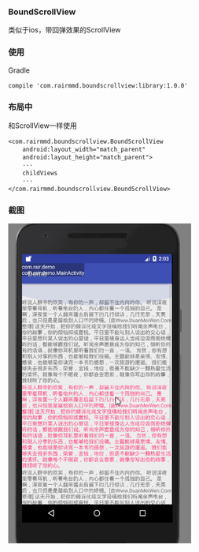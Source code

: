 ### BoundScrollView
类似于ios，带回弹效果的ScrollView

### 使用
Gradle
```
compile 'com.rairmmd.boundscrollview:library:1.0.0'
```

### 布局中
和ScrollView一样使用
```
<com.rairmmd.boundscrollview.BoundScrollView
    android:layout_width="match_parent"
    android:layout_height="match_parent">
    ···
    childViews
    ···
</com.rairmmd.boundscrollview.BoundScrollView>
```

### 截图
![1]

[1]:https://github.com/Rairmmd/BoundScrollView/blob/master/screenshot/test3.gif?raw=true
